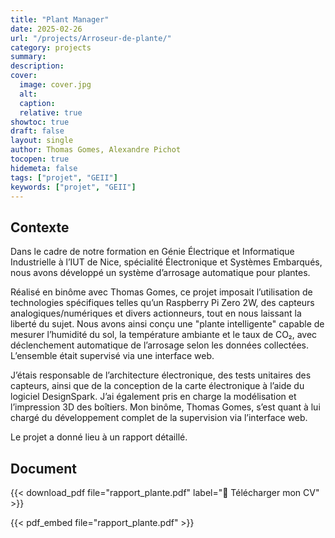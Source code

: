 ```yaml
---
title: "Plant Manager"
date: 2025-02-26
url: "/projects/Arroseur-de-plante/"
category: projects
summary:
description:
cover:
  image: cover.jpg
  alt:
  caption:
  relative: true
showtoc: true
draft: false
layout: single
author: Thomas Gomes, Alexandre Pichot
tocopen: true
hidemeta: false
tags: ["projet", "GEII"]
keywords: ["projet", "GEII"]
---
```


## Contexte

Dans le cadre de notre formation en Génie Électrique et Informatique Industrielle à l’IUT de Nice, spécialité Électronique et Systèmes Embarqués, nous avons développé un système d’arrosage automatique pour plantes.

Réalisé en binôme avec Thomas Gomes, ce projet imposait l’utilisation de technologies spécifiques telles qu’un Raspberry Pi Zero 2W, des capteurs analogiques/numériques et divers actionneurs, tout en nous laissant la liberté du sujet. Nous avons ainsi conçu une "plante intelligente" capable de mesurer l’humidité du sol, la température ambiante et le taux de CO₂, avec déclenchement automatique de l’arrosage selon les données collectées. L’ensemble était supervisé via une interface web.

J’étais responsable de l’architecture électronique, des tests unitaires des capteurs, ainsi que de la conception de la carte électronique à l’aide du logiciel DesignSpark. J’ai également pris en charge la modélisation et l’impression 3D des boîtiers. Mon binôme, Thomas Gomes, s’est quant à lui chargé du développement complet de la supervision via l’interface web.

Le projet a donné lieu à un rapport détaillé.

## Document

{{< download_pdf file="rapport_plante.pdf" label="📄 Télécharger mon CV" >}}

{{< pdf_embed file="rapport_plante.pdf" >}}
